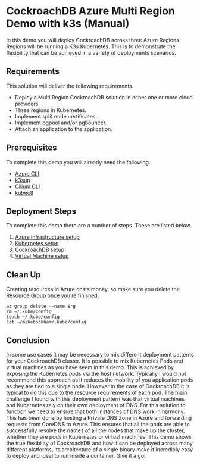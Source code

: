 
# CockroachDB Azure Multi Region Demo with k3s (Manual)

In this demo you will deploy CockroachDB across three Azure Regions. Regions will be running a K3s Kubernetes. This is to demonstrate the flexibility that can be achieved in a variety of deployments scenarios.

## Requirements

This solution will deliver the following requirements.

- Deploy a Multi Region CockroachDB solution in either one or more cloud providers. 
- Three regions in Kubernetes.
- Implement split node certificates.
- Implement pgpool and/or pgbouncer.
- Attach an application to the application.


## Prerequisites 

To complete this demo you will already need the following.

- [Azure CLI](https://docs.microsoft.com/en-us/cli/azure/install-azure-cli)
- [k3sup](https://github.com/alexellis/k3sup)
- [Cilium CLI](https://docs.cilium.io/en/stable/gettingstarted/k8s-install-default/)
- [kubectl](https://kubernetes.io/docs/tasks/tools/install-kubectl-linux/)

## Deployment Steps

To complete this demo there are a number of steps. These are listed below.

1. [Azure infrastructure setup](azure-infra-setup.md)
1. [Kubernetes setup](kubernetes-setup.md)
1. [CockroachDB setup](cockroach-setup.md)
1. [Virtual Machine setup](vm-setup.md)

## Clean Up

Creating resources in Azure costs money, so make sure you delete the Resource Group once you’re finished.
```
az group delete --name $rg
rm ~/.kube/config
touch ~/.kube/config
cat ~/mikebookham/.kube/config
```
## Conclusion

In some use cases it may be necessary to mix different deployment patterns for your CockroachDB cluster. It is possible to mix Kubernetes Pods and virtual machines as you have seem in this demo. This is achieved by exposing the Kubernetes pods via the host network. Typically I would not recommend this approach as it reduces the mobility of you application pods as they are tied to a single node. However in the case of CockroachDB it is typical to do this due to the resource requirements of each pod. The main challenge I found with this deployment pattern was that virtual machines and Kubernetes rely on their own deployment of DNS. For this solution to function we need to ensure that both instances of DNS work in harmony. This has been done by hosting a Private DNS Zone in Azure and forwarding requests from CoreDNS to Azure. This ensures that all the pods are able to successfully resolve the names of all the nodes that make up the cluster, whether they are pods in Kubernetes or virtual machines. This demo shows the true flexibility of CockroachDB and how it can be deployed across many different platforms, its architecture of a single binary make it incredibly easy to deploy and ideal to run inside a container. Give it a go!